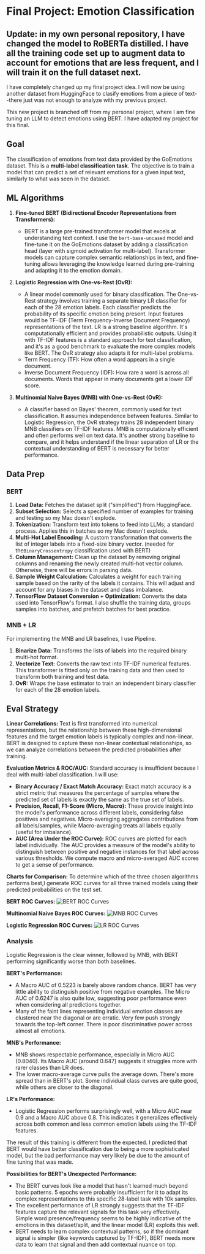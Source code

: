 # Final Project: Emotion Classification

## Update: in my own personal repository, I have changed the model to RoBERTa distilled. I have all the training code set up to augment data to account for emotions that are less frequent, and I will train it on the full dataset next.

I have completely changed up my final project idea. I will now be using another dataset from HuggingFace to clasify emotions from a piece of text--there just was not enough to analyze with my previous project.

This new project is branched off from my personal project, where I am fine tuning an LLM to detect emotions using BERT. I have adapted my project for this final.

## Goal

The classification of emotions from text data provided by the GoEmotions dataset. This is a **multi-label classification task**. The objective is to train a model that can predict a set of relevant emotions for a given input text, similarly to what was seen in the dataset.

## ML Algorithms

1.  **Fine-tuned BERT (Bidirectional Encoder Representations from Transformers):**

    - BERT is a large pre-trained transformer model that excels at understanding text context. I use the `bert-base-uncased` model and fine-tune it on the GoEmotions dataset by adding a classification head (layer with sigmoid activation for multi-label). Transformer models can capture complex semantic relationships in text, and fine-tuning allows leveraging the knowledge learned during pre-training and adapting it to the emotion domain.

2.  **Logistic Regression with One-vs-Rest (OvR):**

    - A linear model commonly used for binary classification. The One-vs-Rest strategy involves training a separate binary LR classifier for each of the 28 emotion labels. Each classifier predicts the probability of its specific emotion being present. Input features would be TF-IDF (Term Frequency-Inverse Document Frequency) representations of the text. LR is a strong baseline algorithm. It's computationally efficient and provides probabilistic outputs. Using it with TF-IDF features is a standard approach for text classification, and it's as a good benchmark to evaluate the more complex models like BERT. The OvR strategy also adapts it for multi-label problems.
    - Term Frequency (TF): How often a word appears in a single document.
    - Inverse Document Frequency (IDF): How rare a word is across all documents. Words that appear in many documents get a lower IDF score.

3.  **Multinomial Naive Bayes (MNB) with One-vs-Rest (OvR):**
    - A classifier based on Bayes' theorem, commonly used for text classification. It assumes independence between features. Similar to Logistic Regression, the OvR strategy trains 28 independent binary MNB classifiers on TF-IDF features. MNB is computationally efficient and often performs well on text data. It's another strong baseline to compare, and it helps understand if the linear separation of LR or the contextual understanding of BERT is necessary for better performance.

## Data Prep

### BERT

1.  **Load Data:** Fetches the dataset split ("simplified") from HuggingFace.
2.  **Subset Selection:** Selects a specified number of examples for training and testing so my Mac doesn't explode.
3.  **Tokenization:** Transform text into tokens to feed into LLMs; a standard process. Applies this in batches so my Mac doesn't explode.
4.  **Multi-Hot Label Encoding:** A custom transformation that converts the list of integer labels into a fixed-size binary vector. (needed for the`BinaryCrossentropy` classification used with BERT)
5.  **Column Management:** Clean up the dataset by removing original columns and renaming the newly created multi-hot vector column. Otherwise, there will be errors in parsing data.
6.  **Sample Weight Calculation:** Calculates a weight for each training sample based on the rarity of the labels it contains. This will adjust and account for any biases in the dataset and class imbalance.
7.  **TensorFlow Dataset Conversion + Optimization:** Converts the data used into TensorFlow's format.
    I also shuffle the training data, groups samples into batches, and prefetch batches for best practice.

### MNB + LR

For implementing the MNB and LR baselines, I use Pipeline.

1.  **Binarize Data:** Transforms the lists of labels into the required binary multi-hot format.
2.  **Vectorize Text:** Converts the raw text into TF-IDF numerical features. This transformer is fitted only on the training data and then used to transform both training and test data.
3.  **OvR:** Wraps the base estimator to train an independent binary classifier for each of the 28 emotion labels.

## Eval Strategy

**Linear Correlations:** Text is first transformed into numerical representations, but the relationship between these high-dimensional features and the target emotion labels is typically complex and non-linear. BERT is designed to capture these non-linear contextual relationships, so we can analyze correlations between the predicted probabilities after training.

**Evaluation Metrics & ROC/AUC:**
Standard accuracy is insufficient because I deal with multi-label classification. I will use:

- **Binary Accuracy / Exact Match Accuracy:** Exact match accuracy is a strict metric that measures the percentage of samples where the predicted set of labels is exactly the same as the true set of labels.
- **Precision, Recall, F1-Score (Micro, Macro):** These provide insight into the model's performance across different labels, considering false positives and negatives. Micro-averaging aggregates contributions from all labels/samples, while Macro-averaging treats all labels equally (useful for imbalance).
- **AUC (Area Under the ROC Curve):** ROC curves are plotted for each label individually. The AUC provides a measure of the model's ability to distinguish between positive and negative instances for that label across various thresholds. We compute macro and micro-averaged AUC scores to get a sense of performance.

**Charts for Comparison:**
To determine which of the three chosen algorithms performs best,I generate ROC curves for all three trained models using their predicted probabilities on the test set.

**BERT ROC Curves:**
![BERT ROC Curves](plots/roc_curves_bert.png)

**Multinomial Naive Bayes ROC Curves:**
![MNB ROC Curves](plots/roc_curves_multinomialnb.png)

**Logistic Regression ROC Curves:**
![LR ROC Curves](plots/roc_curves_logisticregression.png)

### Analysis

Logistic Regression is the clear winner, followed by MNB, with BERT performing significantly worse than both baselines.

**BERT's Performance:**

- A Macro AUC of 0.5223 is barely above random chance. BERT has very little ability to distinguish positive from negative examples. The Micro AUC of 0.6247 is also quite low, suggesting poor performance even when considering all predictions together.
- Many of the faint lines representing individual emotion classes are clustered near the diagonal or are erratic. Very few push strongly towards the top-left corner. There is poor discriminative power across almost all emotions.

**MNB's Performance:**

- MNB shows respectable performance, especially in Micro AUC (0.8040). Its Macro AUC (around 0.647) suggests it struggles more with rarer classes than LR does.
- The lower macro-average curve pulls the average down. There's more spread than in BERT's plot. Some individual class curves are quite good, while others are closer to the diagonal.

**LR's Performance:**

- Logistic Regression performs surprisingly well, with a Micro AUC near 0.9 and a Macro AUC above 0.8. This indicates it generalizes effectively across both common and less common emotion labels using the TF-IDF features.

The result of this training is different from the expected. I predicted that BERT would have better classification due to being a more sophisticated model, but the bad performance may very likely be due to the amount of fine tuning that was made.

**Possibilities for BERT's Unexpected Performance:**

- The BERT curves look like a model that hasn't learned much beyond basic patterns. 5 epochs were probably insufficient for it to adapt its complex representations to this specific 28-label task with 10k samples.
- The excellent performance of LR strongly suggests that the TF-IDF features capture the relevant signals for this task very effectively. Simple word presence/frequency seems to be highly indicative of the emotions in this dataset/split, and the linear model (LR) exploits this well.
- BERT needs to learn complex contextual patterns, so if the dominant signal is simpler (like keywords captured by TF-IDF), BERT needs more data to learn that signal and then add contextual nuance on top.
